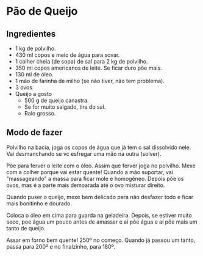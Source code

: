 Pão de Queijo
========================

Ingredientes
------------

 * 1 kg de polvilho.
 * 430 ml copos e meio de água para sovar.
 * 1 colher cheia (de sopa) de sal para 2 kg de polvilho.
 * 350 ml copos americanos de leite. Se ficar duro põe mais.
 * 130 ml de óleo.
 * 1 mão de farinha de milho (se não tiver, não tem problema).
 * 3 ovos
 * Queijo a gosto
   - 500 g de queijo canastra.
   - Se for muito salgado, tira do sal.
   - Ralo grosso.
 
Modo de fazer
-------------

Polvilho na bacia, joga os copos de água que já tem o sal dissolvido nele. Vai desmanchando se vc esfregar uma mão na outra (solver).

Põe para ferver o leite com o óleo. Assim que ferver joga no polvilho. Mexe com a colher porque vai estar quente! Quando a mão suportar, vai "massageando" a massa para ficar mole e homogêneo. Depois põe os ovos, mas é a parte mais demoarada até o ovo misturar direito.

Quando puser o queijo, mexe bem delicado para não desfazer todo e ficar mais bonitinho e dourado.

Coloca o óleo em cima para guarda na geladeira. Depois, se estiver muito seco, poe água um pouco antes de amassar e aí põe água e aí põe mais um tanto de queijo.

Assar em forno bem quente! 250º no começo. Quando já passou um tanto, passa para 200º e no finalzinho, para 180º.

